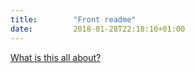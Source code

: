 ```yaml
---
title:        "Front readme"
date:         2018-01-28T22:18:10+01:00
---
```


[What is this all about?](readme/)
